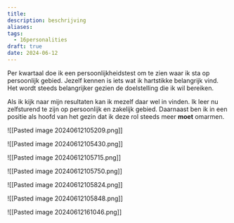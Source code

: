 ```yaml
---
title: 
description: beschrijving
aliases: 
tags:
  - 16personalities
draft: true
date: 2024-06-12
---
```

Per kwartaal doe ik een persoonlijkheidstest om te zien waar ik sta op persoonlijk gebied. Jezelf kennen is iets wat ik hartstikke belangrijk vind. Het wordt steeds belangrijker gezien de doelstelling die ik wil bereiken.

Als ik kijk naar mijn resultaten kan ik mezelf daar wel in vinden. Ik leer nu zelfsturend te zijn op persoonlijk en zakelijk gebied. Daarnaast ben ik in een positie als hoofd van het gezin dat ik deze rol steeds meer **moet** omarmen.

![[Pasted image 20240612105209.png]]

![[Pasted image 20240612105430.png]]

![[Pasted image 20240612105715.png]]

![[Pasted image 20240612105750.png]]

![[Pasted image 20240612105824.png]]

![[Pasted image 20240612105848.png]]

![[Pasted image 20240612161046.png]]